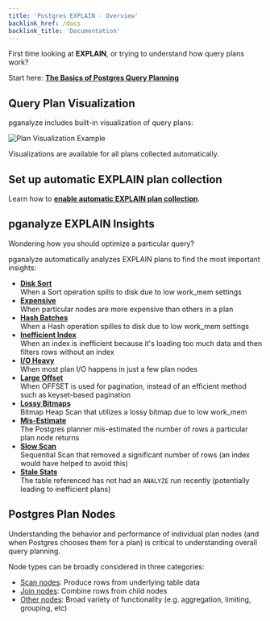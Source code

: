 ```yaml
---
title: 'Postgres EXPLAIN - Overview'
backlink_href: /docs
backlink_title: 'Documentation'
---
```


First time looking at **EXPLAIN**, or trying to understand how query plans work?

Start here: **[The Basics of Postgres Query Planning](/docs/explain/basics-of-postgres-query-planning)**

## Query Plan Visualization

pganalyze includes built-in visualization of query plans:

![Plan Visualization Example](visualization.png)

Visualizations are available for all plans collected automatically.

## Set up automatic EXPLAIN plan collection

Learn how to **[enable automatic EXPLAIN plan collection](/docs/explain/setup)**.

## pganalyze EXPLAIN Insights

Wondering how you should optimize a particular query?

pganalyze automatically analyzes EXPLAIN plans to find the most important insights:

* **[Disk Sort](/docs/explain/insights/disk-sort)**<br />When a Sort operation spills to disk due to low work_mem settings
* **[Expensive](/docs/explain/insights/expensive)**<br />When particular nodes are more expensive than others in a plan
* **[Hash Batches](/docs/explain/insights/hash-batches)**<br />When a Hash operation spilles to disk due to low work_mem settings
* **[Inefficient Index](/docs/explain/insights/inefficient-index)**<br />When an index is inefficient because it's loading too much data and then filters rows without an index
* **[I/O Heavy](/docs/explain/insights/io-heavy)**<br />When most plan I/O happens in just a few plan nodes
* **[Large Offset](/docs/explain/insights/large-offset)**<br />When OFFSET is used for pagination, instead of an efficient method such as keyset-based pagination
* **[Lossy Bitmaps](/docs/explain/insights/lossy-bitmaps)**<br />Bitmap Heap Scan that utilizes a lossy bitmap due to low work_mem 
* **[Mis-Estimate](/docs/explain/insights/mis-estimate)**<br />The Postgres planner mis-estimated the number of rows a particular plan node returns
* **[Slow Scan](/docs/explain/insights/slow-scan)**<br />Sequential Scan that removed a significant number of rows (an index would have helped to avoid this)
* **[Stale Stats](/docs/explain/insights/stale-stats)**<br />The table referenced has not had an `ANALYZE` run recently (potentially leading to inefficient plans)

## Postgres Plan Nodes

Understanding the behavior and performance of individual plan nodes (and when Postgres chooses them for a plan) is critical to understanding overall query planning.

Node types can be broadly considered in three categories:

* [Scan nodes](/docs/explain/scan-nodes): Produce rows from underlying table data
* [Join nodes](/docs/explain/join-nodes): Combine rows from child nodes
* [Other nodes](/docs/explain/other-nodes): Broad variety of functionality (e.g. aggregation, limiting, grouping, etc)
